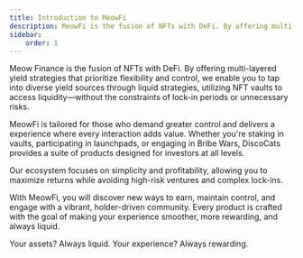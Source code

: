 ```yaml
---
title: Introduction to MeowFi
description: MeowFi is the fusion of NFTs with DeFi. By offering multi-layered yield strategies that prioritize flexibility and control, we enable you to tap into diverse yield sources through liquid strategies, utilizing NFT vaults to access liquidity—without the constraints of lock-in periods or unnecessary risks.
sidebar:
    order: 1
---
```


Meow Finance is the fusion of NFTs with DeFi. By offering multi-layered yield strategies that prioritize flexibility and control, we enable you to tap into diverse yield sources through liquid strategies, utilizing NFT vaults to access liquidity—without the constraints of lock-in periods or unnecessary risks.

MeowFi is tailored for those who demand greater control and delivers a experience where every interaction adds value. Whether you're staking in vaults, participating in launchpads, or engaging in Bribe Wars, DiscoCats provides a suite of products designed for investors at all levels.

Our ecosystem focuses on simplicity and profitability, allowing you to maximize returns while avoiding high-risk ventures and complex lock-ins.

With MeowFi, you will discover new ways to earn, maintain control, and engage with a vibrant, holder-driven community. Every product is crafted with the goal of making your experience smoother, more rewarding, and always liquid.

Your assets? Always liquid. Your experience? Always rewarding.
